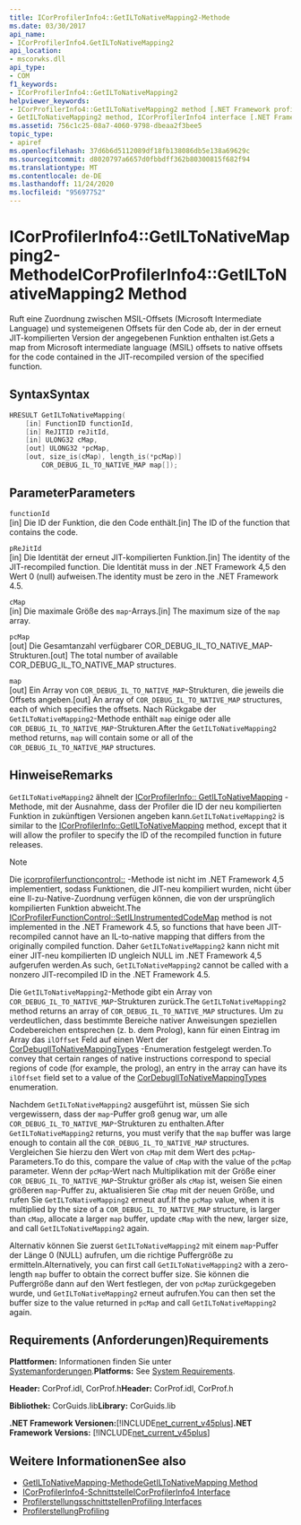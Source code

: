 ```yaml
---
title: ICorProfilerInfo4::GetILToNativeMapping2-Methode
ms.date: 03/30/2017
api_name:
- ICorProfilerInfo4.GetILToNativeMapping2
api_location:
- mscorwks.dll
api_type:
- COM
f1_keywords:
- ICorProfilerInfo4::GetILToNativeMapping2
helpviewer_keywords:
- ICorProfilerInfo4::GetILToNativeMapping2 method [.NET Framework profiling]
- GetILToNativeMapping2 method, ICorProfilerInfo4 interface [.NET Framework profiling]
ms.assetid: 756c1c25-08a7-4060-9798-dbeaa2f3bee5
topic_type:
- apiref
ms.openlocfilehash: 37d6b6d5112089df18fb138086db5e138a69629c
ms.sourcegitcommit: d8020797a6657d0fbbdff362b80300815f682f94
ms.translationtype: MT
ms.contentlocale: de-DE
ms.lasthandoff: 11/24/2020
ms.locfileid: "95697752"
---
```

# <a name="icorprofilerinfo4getiltonativemapping2-method"></a><span data-ttu-id="8609b-102">ICorProfilerInfo4::GetILToNativeMapping2-Methode</span><span class="sxs-lookup"><span data-stu-id="8609b-102">ICorProfilerInfo4::GetILToNativeMapping2 Method</span></span>

<span data-ttu-id="8609b-103">Ruft eine Zuordnung zwischen MSIL-Offsets (Microsoft Intermediate Language) und systemeigenen Offsets für den Code ab, der in der erneut JIT-kompilierten Version der angegebenen Funktion enthalten ist.</span><span class="sxs-lookup"><span data-stu-id="8609b-103">Gets a map from Microsoft intermediate language (MSIL) offsets to native offsets for the code contained in the JIT-recompiled version of the specified function.</span></span>  
  
## <a name="syntax"></a><span data-ttu-id="8609b-104">Syntax</span><span class="sxs-lookup"><span data-stu-id="8609b-104">Syntax</span></span>  
  
```cpp  
HRESULT GetILToNativeMapping(  
    [in] FunctionID functionId,  
    [in] ReJITID reJitId,  
    [in] ULONG32 cMap,  
    [out] ULONG32 *pcMap,  
    [out, size_is(cMap), length_is(*pcMap)]  
        COR_DEBUG_IL_TO_NATIVE_MAP map[]);  
```  
  
## <a name="parameters"></a><span data-ttu-id="8609b-105">Parameter</span><span class="sxs-lookup"><span data-stu-id="8609b-105">Parameters</span></span>  

 `functionId`  
 <span data-ttu-id="8609b-106">[in] Die ID der Funktion, die den Code enthält.</span><span class="sxs-lookup"><span data-stu-id="8609b-106">[in] The ID of the function that contains the code.</span></span>  
  
 `pReJitId`  
 <span data-ttu-id="8609b-107">[in] Die Identität der erneut JIT-kompilierten Funktion.</span><span class="sxs-lookup"><span data-stu-id="8609b-107">[in] The identity of the JIT-recompiled function.</span></span> <span data-ttu-id="8609b-108">Die Identität muss in der .NET Framework 4,5 den Wert 0 (null) aufweisen.</span><span class="sxs-lookup"><span data-stu-id="8609b-108">The identity must be zero in the .NET Framework 4.5.</span></span>  
  
 `cMap`  
 <span data-ttu-id="8609b-109">[in] Die maximale Größe des `map`-Arrays.</span><span class="sxs-lookup"><span data-stu-id="8609b-109">[in] The maximum size of the `map` array.</span></span>  
  
 `pcMap`  
 <span data-ttu-id="8609b-110">[out] Die Gesamtanzahl verfügbarer COR_DEBUG_IL_TO_NATIVE_MAP-Strukturen.</span><span class="sxs-lookup"><span data-stu-id="8609b-110">[out] The total number of available COR_DEBUG_IL_TO_NATIVE_MAP structures.</span></span>  
  
 `map`  
 <span data-ttu-id="8609b-111">[out] Ein Array von `COR_DEBUG_IL_TO_NATIVE_MAP`-Strukturen, die jeweils die Offsets angeben.</span><span class="sxs-lookup"><span data-stu-id="8609b-111">[out] An array of `COR_DEBUG_IL_TO_NATIVE_MAP` structures, each of which specifies the offsets.</span></span> <span data-ttu-id="8609b-112">Nach Rückgabe der `GetILToNativeMapping2`-Methode enthält `map` einige oder alle `COR_DEBUG_IL_TO_NATIVE_MAP`-Strukturen.</span><span class="sxs-lookup"><span data-stu-id="8609b-112">After the `GetILToNativeMapping2` method returns, `map` will contain some or all of the `COR_DEBUG_IL_TO_NATIVE_MAP` structures.</span></span>  
  
## <a name="remarks"></a><span data-ttu-id="8609b-113">Hinweise</span><span class="sxs-lookup"><span data-stu-id="8609b-113">Remarks</span></span>  

 <span data-ttu-id="8609b-114">`GetILToNativeMapping2` ähnelt der [ICorProfilerInfo:: GetILToNativeMapping](icorprofilerinfo-getiltonativemapping-method.md) -Methode, mit der Ausnahme, dass der Profiler die ID der neu kompilierten Funktion in zukünftigen Versionen angeben kann.</span><span class="sxs-lookup"><span data-stu-id="8609b-114">`GetILToNativeMapping2` is similar to the [ICorProfilerInfo::GetILToNativeMapping](icorprofilerinfo-getiltonativemapping-method.md) method, except that it will allow the profiler to specify the ID of the recompiled function in future releases.</span></span>  
  
> [!NOTE]
> <span data-ttu-id="8609b-115">Die [icorprofilerfunctioncontrol::](icorprofilerfunctioncontrol-setilinstrumentedcodemap-method.md) -Methode ist nicht im .NET Framework 4,5 implementiert, sodass Funktionen, die JIT-neu kompiliert wurden, nicht über eine Il-zu-Native-Zuordnung verfügen können, die von der ursprünglich kompilierten Funktion abweicht.</span><span class="sxs-lookup"><span data-stu-id="8609b-115">The [ICorProfilerFunctionControl::SetILInstrumentedCodeMap](icorprofilerfunctioncontrol-setilinstrumentedcodemap-method.md) method is not implemented in the .NET Framework 4.5, so functions that have been JIT-recompiled cannot have an IL-to-native mapping that differs from the originally compiled function.</span></span> <span data-ttu-id="8609b-116">Daher `GetILToNativeMapping2` kann nicht mit einer JIT-neu kompilierten ID ungleich NULL im .NET Framework 4,5 aufgerufen werden.</span><span class="sxs-lookup"><span data-stu-id="8609b-116">As such, `GetILToNativeMapping2` cannot be called with a nonzero JIT-recompiled ID in the .NET Framework 4.5.</span></span>  
  
 <span data-ttu-id="8609b-117">Die `GetILToNativeMapping2`-Methode gibt ein Array von `COR_DEBUG_IL_TO_NATIVE_MAP`-Strukturen zurück.</span><span class="sxs-lookup"><span data-stu-id="8609b-117">The `GetILToNativeMapping2` method returns an array of `COR_DEBUG_IL_TO_NATIVE_MAP` structures.</span></span> <span data-ttu-id="8609b-118">Um zu verdeutlichen, dass bestimmte Bereiche nativer Anweisungen speziellen Codebereichen entsprechen (z. b. dem Prolog), kann für einen Eintrag im Array das `ilOffset` Feld auf einen Wert der [CorDebugIlToNativeMappingTypes](../debugging/cordebugiltonativemappingtypes-enumeration.md) -Enumeration festgelegt werden.</span><span class="sxs-lookup"><span data-stu-id="8609b-118">To convey that certain ranges of native instructions correspond to special regions of code (for example, the prolog), an entry in the array can have its `ilOffset` field set to a value of the [CorDebugIlToNativeMappingTypes](../debugging/cordebugiltonativemappingtypes-enumeration.md) enumeration.</span></span>  
  
 <span data-ttu-id="8609b-119">Nachdem `GetILToNativeMapping2` ausgeführt ist, müssen Sie sich vergewissern, dass der `map`-Puffer groß genug war, um alle `COR_DEBUG_IL_TO_NATIVE_MAP`-Strukturen zu enthalten.</span><span class="sxs-lookup"><span data-stu-id="8609b-119">After `GetILToNativeMapping2` returns, you must verify that the `map` buffer was large enough to contain all the `COR_DEBUG_IL_TO_NATIVE_MAP` structures.</span></span> <span data-ttu-id="8609b-120">Vergleichen Sie hierzu den Wert von `cMap` mit dem Wert des `pcMap`-Parameters.</span><span class="sxs-lookup"><span data-stu-id="8609b-120">To do this, compare the value of `cMap` with the value of the `pcMap` parameter.</span></span> <span data-ttu-id="8609b-121">Wenn der `pcMap`-Wert nach Multiplikation mit der Größe einer `COR_DEBUG_IL_TO_NATIVE_MAP`-Struktur größer als `cMap` ist, weisen Sie einen größeren `map`-Puffer zu, aktualisieren Sie `cMap` mit der neuen Größe, und rufen Sie `GetILToNativeMapping2` erneut auf.</span><span class="sxs-lookup"><span data-stu-id="8609b-121">If the `pcMap` value, when it is multiplied by the size of a `COR_DEBUG_IL_TO_NATIVE_MAP` structure, is larger than `cMap`, allocate a larger `map` buffer, update `cMap` with the new, larger size, and call `GetILToNativeMapping2` again.</span></span>  
  
 <span data-ttu-id="8609b-122">Alternativ können Sie zuerst `GetILToNativeMapping2` mit einem `map`-Puffer der Länge 0 (NULL) aufrufen, um die richtige Puffergröße zu ermitteln.</span><span class="sxs-lookup"><span data-stu-id="8609b-122">Alternatively, you can first call `GetILToNativeMapping2` with a zero-length `map` buffer to obtain the correct buffer size.</span></span> <span data-ttu-id="8609b-123">Sie können die Puffergröße dann auf den Wert festlegen, der von `pcMap` zurückgegeben wurde, und `GetILToNativeMapping2` erneut aufrufen.</span><span class="sxs-lookup"><span data-stu-id="8609b-123">You can then set the buffer size to the value returned in `pcMap` and call `GetILToNativeMapping2` again.</span></span>  
  
## <a name="requirements"></a><span data-ttu-id="8609b-124">Requirements (Anforderungen)</span><span class="sxs-lookup"><span data-stu-id="8609b-124">Requirements</span></span>  

 <span data-ttu-id="8609b-125">**Plattformen:** Informationen finden Sie unter [Systemanforderungen](../../get-started/system-requirements.md).</span><span class="sxs-lookup"><span data-stu-id="8609b-125">**Platforms:** See [System Requirements](../../get-started/system-requirements.md).</span></span>  
  
 <span data-ttu-id="8609b-126">**Header:** CorProf.idl, CorProf.h</span><span class="sxs-lookup"><span data-stu-id="8609b-126">**Header:** CorProf.idl, CorProf.h</span></span>  
  
 <span data-ttu-id="8609b-127">**Bibliothek:** CorGuids.lib</span><span class="sxs-lookup"><span data-stu-id="8609b-127">**Library:** CorGuids.lib</span></span>  
  
 <span data-ttu-id="8609b-128">**.NET Framework Versionen:**[!INCLUDE[net_current_v45plus](../../../../includes/net-current-v45plus-md.md)]</span><span class="sxs-lookup"><span data-stu-id="8609b-128">**.NET Framework Versions:** [!INCLUDE[net_current_v45plus](../../../../includes/net-current-v45plus-md.md)]</span></span>  
  
## <a name="see-also"></a><span data-ttu-id="8609b-129">Weitere Informationen</span><span class="sxs-lookup"><span data-stu-id="8609b-129">See also</span></span>

- [<span data-ttu-id="8609b-130">GetILToNativeMapping-Methode</span><span class="sxs-lookup"><span data-stu-id="8609b-130">GetILToNativeMapping Method</span></span>](icorprofilerinfo-getiltonativemapping-method.md)
- [<span data-ttu-id="8609b-131">ICorProfilerInfo4-Schnittstelle</span><span class="sxs-lookup"><span data-stu-id="8609b-131">ICorProfilerInfo4 Interface</span></span>](icorprofilerinfo4-interface.md)
- [<span data-ttu-id="8609b-132">Profilerstellungsschnittstellen</span><span class="sxs-lookup"><span data-stu-id="8609b-132">Profiling Interfaces</span></span>](profiling-interfaces.md)
- [<span data-ttu-id="8609b-133">Profilerstellung</span><span class="sxs-lookup"><span data-stu-id="8609b-133">Profiling</span></span>](index.md)
